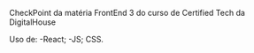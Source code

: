 CheckPoint da matéria FrontEnd 3 do curso de Certified Tech da DigitalHouse 

Uso de:
-React;
-JS;
CSS.
